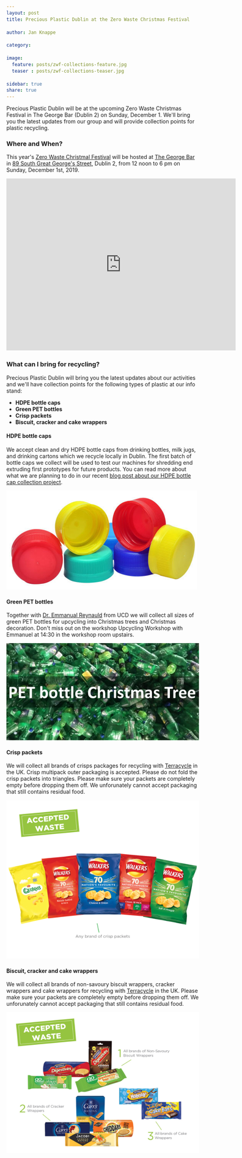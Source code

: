```yaml
---
layout: post
title: Precious Plastic Dublin at the Zero Waste Christmas Festival

author: Jan Knappe

category: 

image:
  feature: posts/zwf-collections-feature.jpg
  teaser : posts/zwf-collections-teaser.jpg

sidebar: true
share: true
---
```


Precious Plastic Dublin will be at the upcoming Zero Waste Christmas Festival in The George Bar (Dublin 2) on Sunday, December 1. We'll bring you the latest updates from our group and will provide collection points for plastic recycling.

### Where and When?

This year's [Zero Waste Christmal Festival](https://www.zerowastefestival.ie/christmas-festival-2019/) will be hosted at [The George Bar](http://thegeorge.ie/) in [89 South Great George's Street](https://goo.gl/maps/VmcQiFwirShH7JrC7), Dublin 2, from 12 noon to 6 pm on Sunday, December 1st, 2019.

<iframe src="https://www.google.com/maps/embed?pb=!1m14!1m8!1m3!1d9527.89122139659!2d-6.2646836!3d53.343743!3m2!1i1024!2i768!4f13.1!3m3!1m2!1s0x0%3A0x1773eaac8a822f7c!2sThe%20George!5e0!3m2!1sen!2sus!4v1573842647383!5m2!1sen!2sus" width="600" height="450" frameborder="0" style="border:0;" allowfullscreen=""></iframe>

### What can I bring for recycling?

Precious Plastic Dublin will bring you the latest updates about our activities and we'll have collection points for the following types of plastic at our info stand:

- **HDPE bottle caps**
- **Green PET bottles**
- **Crisp packets**
- **Biscuit, cracker and cake wrappers**

#### HDPE bottle caps 

We accept clean and dry HDPE bottle caps from drinking bottles, milk jugs, and drinking cartons which we  recycle locally in Dublin. The first batch of bottle caps we collect will be used to test our machines for shredding end extruding first prototypes for future products. You can read more about what we are planning to do in our recent [blog post about our HDPE bottle cap collection project](/collecting-hdpe-bottle-caps-recycling/).

![HDPE bottle caps](/images/posts/zwf-collection-bottle-caps.png "HDPE bottle caps")

#### Green PET bottles

Together with [Dr. Emmanual Reynauld](https://twitter.com/ReynaudEmmanuel) from UCD we will collect all sizes of green PET bottles for upcycling into Christmas trees and Christmas decoration. Don't miss out on the workshop Upcycling Workshop with Emmanuel at 14:30 in the workshop room upstairs.

![Green PET bottles](/images/posts/zwf-collection-green-pet.png "Green PET bottles")

#### Crisp packets

We will collect all brands of crisps packages for recycling with [Terracycle](https://www.terracycle.com/en-GB/brigades/crisppacket) in the UK. Crisp multipack outer packaging is accepted. Please do not fold the crisp packets into triangles. Please make sure your packets are completely empty before dropping them off. We unforunately cannot accept packaging that still contains residual food.

![Crisp packets](/images/posts/zwf-collection-crisps.png "Crisp packets")

#### Biscuit, cracker and cake wrappers

We will collect all brands of non-savoury biscuit wrappers, cracker wrappers and cake wrappers for recycling with [Terracycle](https://www.terracycle.com/en-GB/brigades/pladis) in the UK. Please make sure your packets are completely empty before dropping them off. We unforunately cannot accept packaging that still contains residual food.

![Biscuit, cracker and cake wrappers](/images/posts/zwf-collection-biscuits.png "Biscuit, cracker and cake wrappers")




